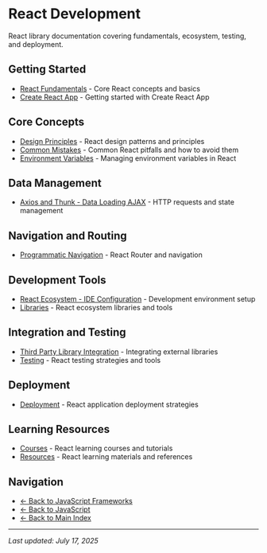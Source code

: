 # React Development

React library documentation covering fundamentals, ecosystem, testing, and deployment.

## Getting Started

- [React Fundamentals](00%20-%20react/) - Core React concepts and basics
- [Create React App](CRA.md) - Getting started with Create React App

## Core Concepts

- [Design Principles](design-principles.md) - React design patterns and principles
- [Common Mistakes](common%20mistakes.md) - Common React pitfalls and how to avoid them
- [Environment Variables](react_environment_variables.md) - Managing environment variables in React

## Data Management

- [Axios and Thunk - Data Loading AJAX](axios%20and%20thunk%20-%20data%20loading%20ajax/) - HTTP requests and state management

## Navigation and Routing

- [Programmatic Navigation](programmatic%20navig.md) - React Router and navigation

## Development Tools

- [React Ecosystem - IDE Configuration](react%20ecosystem%20-%20IDE%20conf.md) - Development environment setup
- [Libraries](libs/) - React ecosystem libraries and tools

## Integration and Testing

- [Third Party Library Integration](third_party_lib_integration/) - Integrating external libraries
- [Testing](testing/) - React testing strategies and tools

## Deployment

- [Deployment](90%20-%20deploy/) - React application deployment strategies

## Learning Resources

- [Courses](courses/) - React learning courses and tutorials
- [Resources](resources.md) - React learning materials and references

## Navigation

- [← Back to JavaScript Frameworks](../index.md)
- [← Back to JavaScript](../../index.md)
- [← Back to Main Index](../../../index.md)

---

_Last updated: July 17, 2025_

